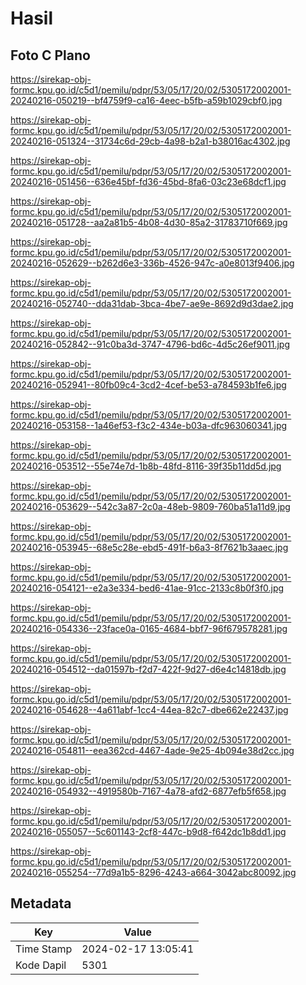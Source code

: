 # Hasil

## Foto C Plano

https://sirekap-obj-formc.kpu.go.id/c5d1/pemilu/pdpr/53/05/17/20/02/5305172002001-20240216-050219--bf4759f9-ca16-4eec-b5fb-a59b1029cbf0.jpg

https://sirekap-obj-formc.kpu.go.id/c5d1/pemilu/pdpr/53/05/17/20/02/5305172002001-20240216-051324--31734c6d-29cb-4a98-b2a1-b38016ac4302.jpg

https://sirekap-obj-formc.kpu.go.id/c5d1/pemilu/pdpr/53/05/17/20/02/5305172002001-20240216-051456--636e45bf-fd36-45bd-8fa6-03c23e68dcf1.jpg

https://sirekap-obj-formc.kpu.go.id/c5d1/pemilu/pdpr/53/05/17/20/02/5305172002001-20240216-051728--aa2a81b5-4b08-4d30-85a2-31783710f669.jpg

https://sirekap-obj-formc.kpu.go.id/c5d1/pemilu/pdpr/53/05/17/20/02/5305172002001-20240216-052629--b262d6e3-336b-4526-947c-a0e8013f9406.jpg

https://sirekap-obj-formc.kpu.go.id/c5d1/pemilu/pdpr/53/05/17/20/02/5305172002001-20240216-052740--dda31dab-3bca-4be7-ae9e-8692d9d3dae2.jpg

https://sirekap-obj-formc.kpu.go.id/c5d1/pemilu/pdpr/53/05/17/20/02/5305172002001-20240216-052842--91c0ba3d-3747-4796-bd6c-4d5c26ef9011.jpg

https://sirekap-obj-formc.kpu.go.id/c5d1/pemilu/pdpr/53/05/17/20/02/5305172002001-20240216-052941--80fb09c4-3cd2-4cef-be53-a784593b1fe6.jpg

https://sirekap-obj-formc.kpu.go.id/c5d1/pemilu/pdpr/53/05/17/20/02/5305172002001-20240216-053158--1a46ef53-f3c2-434e-b03a-dfc963060341.jpg

https://sirekap-obj-formc.kpu.go.id/c5d1/pemilu/pdpr/53/05/17/20/02/5305172002001-20240216-053512--55e74e7d-1b8b-48fd-8116-39f35b11dd5d.jpg

https://sirekap-obj-formc.kpu.go.id/c5d1/pemilu/pdpr/53/05/17/20/02/5305172002001-20240216-053629--542c3a87-2c0a-48eb-9809-760ba51a11d9.jpg

https://sirekap-obj-formc.kpu.go.id/c5d1/pemilu/pdpr/53/05/17/20/02/5305172002001-20240216-053945--68e5c28e-ebd5-491f-b6a3-8f7621b3aaec.jpg

https://sirekap-obj-formc.kpu.go.id/c5d1/pemilu/pdpr/53/05/17/20/02/5305172002001-20240216-054121--e2a3e334-bed6-41ae-91cc-2133c8b0f3f0.jpg

https://sirekap-obj-formc.kpu.go.id/c5d1/pemilu/pdpr/53/05/17/20/02/5305172002001-20240216-054336--23face0a-0165-4684-bbf7-96f679578281.jpg

https://sirekap-obj-formc.kpu.go.id/c5d1/pemilu/pdpr/53/05/17/20/02/5305172002001-20240216-054512--da01597b-f2d7-422f-9d27-d6e4c14818db.jpg

https://sirekap-obj-formc.kpu.go.id/c5d1/pemilu/pdpr/53/05/17/20/02/5305172002001-20240216-054628--4a611abf-1cc4-44ea-82c7-dbe662e22437.jpg

https://sirekap-obj-formc.kpu.go.id/c5d1/pemilu/pdpr/53/05/17/20/02/5305172002001-20240216-054811--eea362cd-4467-4ade-9e25-4b094e38d2cc.jpg

https://sirekap-obj-formc.kpu.go.id/c5d1/pemilu/pdpr/53/05/17/20/02/5305172002001-20240216-054932--4919580b-7167-4a78-afd2-6877efb5f658.jpg

https://sirekap-obj-formc.kpu.go.id/c5d1/pemilu/pdpr/53/05/17/20/02/5305172002001-20240216-055057--5c601143-2cf8-447c-b9d8-f642dc1b8dd1.jpg

https://sirekap-obj-formc.kpu.go.id/c5d1/pemilu/pdpr/53/05/17/20/02/5305172002001-20240216-055254--77d9a1b5-8296-4243-a664-3042abc80092.jpg


## Metadata

| Key        | Value               |
| ---------- | ------------------- |
| Time Stamp | 2024-02-17 13:05:41 |
| Kode Dapil | 5301                |



